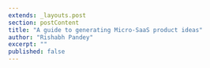 ```yaml
---
extends: _layouts.post
section: postContent
title: "A guide to generating Micro-SaaS product ideas"
author: "Rishabh Pandey"
excerpt: ""
published: false
---
```


